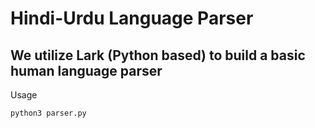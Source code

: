 # Hindi-Urdu Language Parser
## We utilize Lark (Python based) to build a basic human language parser

Usage 
```
python3 parser.py
```
